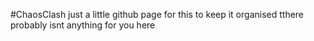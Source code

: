 #ChaosClash
just a little github page for this to keep it organised
tthere probably isnt anything for you here
